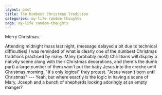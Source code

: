 ```yaml
---
layout: post
title: The Dumbest Christmas Tradition
categories: my-life random-thoughts
tags: my-life random-thoughts
---
```


Merry Christmas.
 
Attending midnight mass last night, (message delayed a bit due to technical difficulties) I was reminded of what is clearly one of the dumbest Christmas traditions practiced by many.   Many (probably most) Christians will display a nativity scene along with their Christmas decorations, and (here's the dumb part) a large number of them won't put the baby Jesus into the creche until Christmas morning.   "It's only logical" they protest.  "Jesus wasn't born until Christmas" --- Yeah, but where exactly is the logic in having a scene of Mary, Joseph and a bunch of shepherds looking adoringly at an empty manger?
